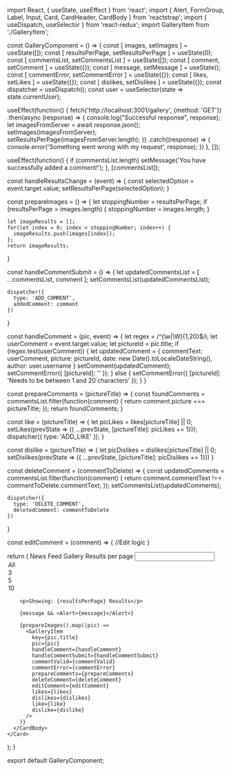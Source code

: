 import React, { useState, useEffect } from 'react';
import { Alert, FormGroup, Label, Input, Card, CardHeader, CardBody } from 'reactstrap';
import { useDispatch, useSelector } from 'react-redux';
import GalleryItem from './GalleryItem';

const GalleryComponent = () => {
  const [ images, setImages ] = useState([]);
  const [ resultsPerPage, setResultsPerPage ] = useState(0);
  const [ commentsList, setCommentsList ] = useState([]);
  const [ comment, setComment ] = useState({});
  const [ message, setMessage ] = useState();
  const [ commentError, setCommentError ] = useState({});
  const [ likes, setLikes ] = useState({});
  const [ dislikes, setDislikes ] = useState({});
  const dispatcher = useDispatch();
  const user = useSelector(state => state.currentUser);

  useEffect(function() {
    fetch('http://localhost:3001/gallery', {method: 'GET'})
      .then(async (response) => {
        console.log("Successful response", response);
        let imagesFromServer = await response.json(); 
        setImages(imagesFromServer);
        setResultsPerPage(imagesFromServer.length);
      })
      .catch((response) => {
        console.error('Something went wrong with my request', response);
      })
  }, []);

  useEffect(function() {
    if (commentsList.length) setMessage('You have successfully added a comment!');
  }, [commentsList]);

  const handleResultsChange = (event) => {
    const selectedOption = event.target.value;
    setResultsPerPage(selectedOption);
  }

  const prepareImages = () => {
    let stoppingNumber = resultsPerPage;
    if (resultsPerPage > images.length) {
      stoppingNumber = images.length;
    }

    let imageResults = [];
    for(let index = 0; index < stoppingNumber; index++) {
      imageResults.push(images[index]);
    };
    return imageResults;
  }

  const handleCommentSubmit = () => {
    let updatedCommentsList = [ ...commentsList, comment ];
    setCommentsList(updatedCommentsList); 

    dispatcher({
      type: 'ADD_COMMENT', 
      addedComment: comment 
    })
  }

  const handleComment = (pic, event) => {
    let regex = /^(\w|\W){1,20}$/i;
    let userComment = event.target.value; 
    let pictureId = pic.title;
    if (regex.test(userComment)) {
      let updatedComment = {
        commentText: userComment,
        picture: pictureId,
        date: new Date().toLocaleDateString(),
        author: user.username
      }
      setComment(updatedComment);
      setCommentError({ [pictureId]: '' });
    } else {
      setCommentError({ [pictureId]: 'Needs to be between 1 and 20 characters' });
    }
  }

  const prepareComments = (pictureTitle) => {
    const foundComments = commentsList.filter(function(comment) {
      return comment.picture === pictureTitle;
    });
    return foundComments;
  }

  const like = (pictureTitle) => {
    let picLikes = likes[pictureTitle] || 0;
    setLikes(prevState => ({ ...prevState, [pictureTitle]: picLikes += 1}));
    dispatcher({
      type: 'ADD_LIKE'
    });
  }

  const dislike = (pictureTitle) => {
    let picDislikes = dislikes[pictureTitle] || 0;
    setDislikes(prevState => ({ ...prevState, [pictureTitle]: picDislikes += 1}))
  }

  const deleteComment = (commentToDelete) => {
    const updatedComments = commentsList.filter(function(comment) {
      return comment.commentText !== commentToDelete.commentText;
    });
    setCommentsList(updatedComments);

    dispatcher({
      type: 'DELETE_COMMENT',
      deletedComment: commentToDelete
    })
  }

  const editComment = (comment) => {
    //Edit logic
  }

  return (
    <Card>
      <CardHeader>News Feed Gallery</CardHeader>
      <CardBody>
        <FormGroup>
          <Label>Results per page</Label>
          <Input type="select" onChange={handleResultsChange} >
            <option value={images.length}>All</option>
            <option>3</option>
            <option>5</option>
            <option>10</option>
          </Input>
        </FormGroup>

        <p>Showing: {resultsPerPage} Results</p>

        {message && <Alert>{message}</Alert>}

        {prepareImages().map((pic) => 
          <GalleryItem 
            key={pic.title}
            pic={pic}
            handleComment={handleComment}
            handleCommentSubmit={handleCommentSubmit}
            commentValid={commentValid}
            commentError={commentError}
            prepareComments={prepareComments}
            deleteComment={deleteComment}
            editComment={editComment}
            likes={likes}
            dislikes={dislikes}
            like={like}
            dislike={dislike}
          />
        )}
      </CardBody>
    </Card>
  );
}

export default GalleryComponent;